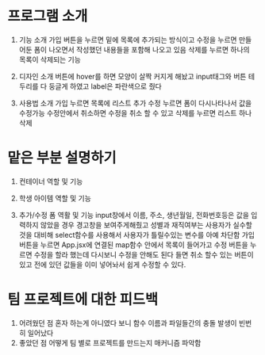 # 프로그램 소개

1. 기능 소개
   가입 버튼을 누르면 밑에 목록에 추가되는 방식이고 수정을 누르면 만들어둔 폼이 나오면서 작성했던 내용들을 포함해 나오고 있음 삭제를 누르면 하나의 목록이 삭제되는 기능
   
3. 디자인 소개
   버튼에 hover를 하면 모양이 살짝 커지게 해놨고 input태그와 버튼 테두리를 다 둥글게 하였고 label은 파란색으로 줬다

4. 사용법 소개
   가입 누르면 목록에 리스트 추가 수정 누르면 폼이 다시나타나서 값을 수정가능 수정안에서 취소하면 수정을 취소 할 수 있고 삭제를 누르면 리스트 하나 삭제

# 맡은 부분 설명하기

1. 컨테이너 역할 및 기능

2. 학생 아이템 역할 및 기능

3. 추가/수정 폼 역활 및 기능
   input창에서 이름, 주소, 생년월일, 전화번호등은 값을 입력하지 않았을 경우 경고창을 보여주게해줬고 성별과 재직여부는 사용자가 실수할것을 대비해 select함수를 사용해서 사용자가 틀릴수있는 변수를 아예 차단함 가입 버튼을 누르면 App.jsx에 연결된 map함수 안에서 목록이 들어가고 수정 버튼을 누르면 수정을 할라 했는데 다시보니 수정을 안해도 된다 들면 취소 할수 있는 버튼이 있고 전에 있던 값들을 이미 넣어놔서 쉽게 수정할 수 있다.

# 팀 프로젝트에 대한 피드백

1. 어려웠던 점
   혼자 하는게 아니였다 보니 함수 이름과 파일들간의 충돌 발생이 빈번히 일어났다
2. 좋았던 점
   어떻게 팀 별로 프로젝트를 만드는지 매커니즘 파악함
   <!-- 작성완료 -->
